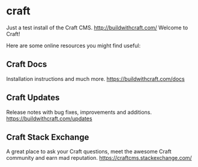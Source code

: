 # craft
Just a test install of the Craft CMS.  http://buildwithcraft.com/
Welcome to Craft!

Here are some online resources you might find useful:


Craft Docs
-----------------------------------------------------------------
Installation instructions and much more.
https://buildwithcraft.com/docs


Craft Updates
-----------------------------------------------------------------
Release notes with bug fixes, improvements and additions.
https://buildwithcraft.com/updates


Craft Stack Exchange
-----------------------------------------------------------------
A great place to ask your Craft questions, meet the awesome Craft community and earn mad reputation.
https://craftcms.stackexchange.com/

